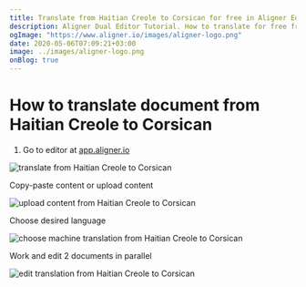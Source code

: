 ```yaml
---
title: Translate from Haitian Creole to Corsican for free in Aligner Editor
description: Aligner Dual Editor Tutorial. How to translate for free from Haitian Creole to Corsican. Aligner is multilingual document management platform. 
ogImage: "https://www.aligner.io/images/aligner-logo.png"
date: 2020-05-06T07:09:21+03:00
image: ../images/aligner-logo.png
onBlog: true
---
```


# How to translate document from Haitian Creole to Corsican

1. Go to editor at [app.aligner.io](https://app.aligner.io "Aligner App web page")

![translate from Haitian Creole to Corsican](../aligner-blank-editor.png "translate from Haitian Creole to Corsican")

Copy-paste content or upload content

![upload content from Haitian Creole to Corsican](../aligner-uploaded-document.png "upload content from Haitian Creole to Corsican")

Choose desired language

![choose machine translation from Haitian Creole to Corsican](../aligner-language-dropdown.png "choose machine translation from Haitian Creole to Corsican")

Work and edit 2 documents in parallel

![edit translation from Haitian Creole to Corsican](../aligner-double-sitded-editor.png "edit translation from Haitian Creole to Corsican")


